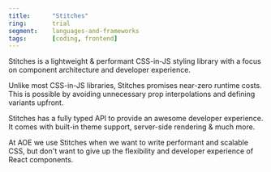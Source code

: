 ```yaml
---
title:      "Stitches"
ring:       trial
segment:    languages-and-frameworks
tags:       [coding, frontend]
---
```


Stitches is a lightweight & performant CSS-in-JS styling library with a focus on component architecture and developer
experience.

Unlike most CSS-in-JS libraries, Stitches promises near-zero runtime costs. This is possible by avoiding unnecessary
prop interpolations and defining variants upfront.

Stitches has a fully typed API to provide an awesome developer experience. It comes with built-in theme support,
server-side rendering & much more.

At AOE we use Stitches when we want to write performant and scalable CSS, but don't want to give up the flexibility and
developer experience of React components.
